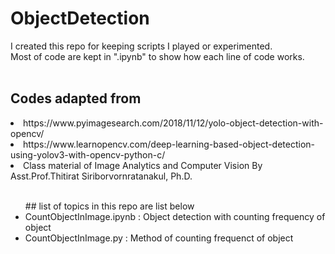 # ObjectDetection

I created this repo for keeping scripts I played or experimented.</br>
Most of code are kept in ".ipynb" to show how each line of code works.</br>
</br>
## Codes adapted from
 <li> https://www.pyimagesearch.com/2018/11/12/yolo-object-detection-with-opencv/</li>
 <li> https://www.learnopencv.com/deep-learning-based-object-detection-using-yolov3-with-opencv-python-c/</li>
 <li> Class material of Image Analytics and Computer Vision By Asst.Prof.Thitirat Siriborvornratanakul, Ph.D.</li>
</br>
<ul>
## list of topics in this repo are list below </br>
<li> CountObjectInImage.ipynb : Object detection with counting frequency of object </li>
<li> CountObjectInImage.py : Method of counting frequenct of object </li>
</ul>
